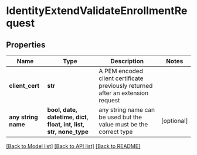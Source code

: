 # IdentityExtendValidateEnrollmentRequest


## Properties
Name | Type | Description | Notes
------------ | ------------- | ------------- | -------------
**client_cert** | **str** | A PEM encoded client certificate previously returned after an extension request | 
**any string name** | **bool, date, datetime, dict, float, int, list, str, none_type** | any string name can be used but the value must be the correct type | [optional]

[[Back to Model list]](../README.md#documentation-for-models) [[Back to API list]](../README.md#documentation-for-api-endpoints) [[Back to README]](../README.md)


